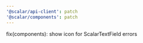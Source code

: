 ```yaml
---
'@scalar/api-client': patch
'@scalar/components': patch
---
```


fix(components): show icon for ScalarTextField errors
